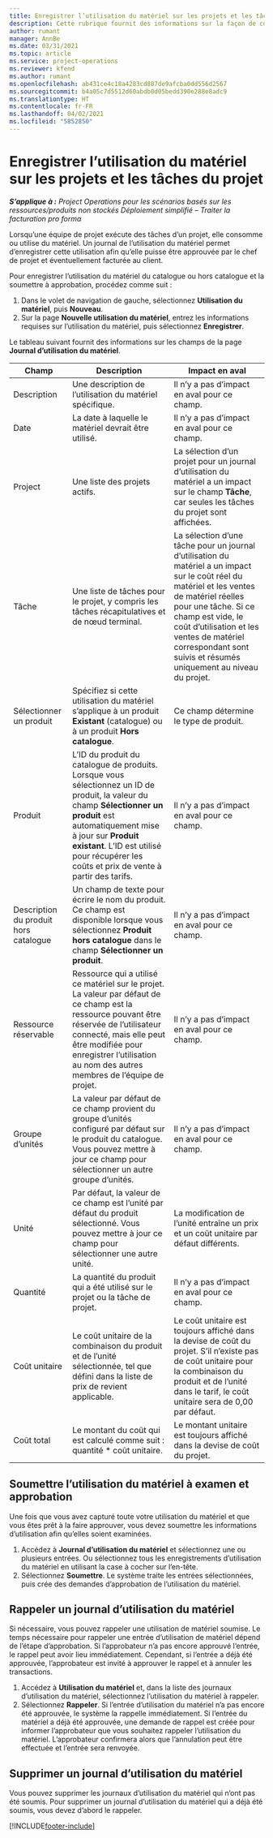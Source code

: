 ```yaml
---
title: Enregistrer l’utilisation du matériel sur les projets et les tâches du projet
description: Cette rubrique fournit des informations sur la façon de consigner l’utilisation du matériel par rapport aux projets et aux tâches de projet.
author: rumant
manager: AnnBe
ms.date: 03/31/2021
ms.topic: article
ms.service: project-operations
ms.reviewer: kfend
ms.author: rumant
ms.openlocfilehash: ab431ce4c18a4283cd887de9afcba0dd556d2567
ms.sourcegitcommit: b4a05c7d5512d60abdb0d05bedd390e288e8adc9
ms.translationtype: HT
ms.contentlocale: fr-FR
ms.lasthandoff: 04/02/2021
ms.locfileid: "5852850"
---
```

# <a name="record-material-usage-on-projects-and-project-tasks"></a>Enregistrer l’utilisation du matériel sur les projets et les tâches du projet

_**S’applique à :** Project Operations pour les scénarios basés sur les ressources/produits non stockés Déploiement simplifié – Traiter la facturation pro forma_

Lorsqu’une équipe de projet exécute des tâches d’un projet, elle consomme ou utilise du matériel. Un journal de l’utilisation du matériel permet d’enregistrer cette utilisation afin qu’elle puisse être approuvée par le chef de projet et éventuellement facturée au client. 

Pour enregistrer l’utilisation du matériel du catalogue ou hors catalogue et la soumettre à approbation, procédez comme suit : 

1. Dans le volet de navigation de gauche, sélectionnez **Utilisation du matériel**, puis **Nouveau**.
2. Sur la page **Nouvelle utilisation du matériel**, entrez les informations requises sur l’utilisation du matériel, puis sélectionnez **Enregistrer**.

Le tableau suivant fournit des informations sur les champs de la page **Journal d’utilisation du matériel**. 

| **Champ** | **Description** | **Impact en aval** |
| --- | --- | --- |
| Description | Une description de l’utilisation du matériel spécifique. | Il n’y a pas d’impact en aval pour ce champ. |
| Date | La date à laquelle le matériel devrait être utilisé. | Il n’y a pas d’impact en aval pour ce champ. |
| Project | Une liste des projets actifs. | La sélection d’un projet pour un journal d’utilisation du matériel a un impact sur le champ **Tâche**, car seules les tâches du projet sont affichées. |
| Tâche | Une liste de tâches pour le projet, y compris les tâches récapitulatives et de nœud terminal. | La sélection d’une tâche pour un journal d’utilisation du matériel a un impact sur le coût réel du matériel et les ventes de matériel réelles pour une tâche. Si ce champ est vide, le coût d’utilisation et les ventes de matériel correspondant sont suivis et résumés uniquement au niveau du projet. |
| Sélectionner un produit | Spécifiez si cette utilisation du matériel s’applique à un produit **Existant** (catalogue) ou à un produit **Hors catalogue**. | Ce champ détermine le type de produit. |
| Produit | L’ID du produit du catalogue de produits. Lorsque vous sélectionnez un ID de produit, la valeur du champ **Sélectionner un produit** est automatiquement mise à jour sur **Produit existant**. L’ID est utilisé pour récupérer les coûts et prix de vente à partir des tarifs. | Il n’y a pas d’impact en aval pour ce champ. |
| Description du produit hors catalogue | Un champ de texte pour écrire le nom du produit. Ce champ est disponible lorsque vous sélectionnez **Produit hors catalogue** dans le champ **Sélectionner un produit**.| Il n’y a pas d’impact en aval pour ce champ. |
| Ressource réservable| Ressource qui a utilisé ce matériel sur le projet. La valeur par défaut de ce champ est la ressource pouvant être réservée de l’utilisateur connecté, mais elle peut être modifiée pour enregistrer l’utilisation au nom des autres membres de l’équipe de projet. | Il n’y a pas d’impact en aval pour ce champ. |
| Groupe d’unités | La valeur par défaut de ce champ provient du groupe d’unités configuré par défaut sur le produit du catalogue. Vous pouvez mettre à jour ce champ pour sélectionner un autre groupe d’unités. | Il n’y a pas d’impact en aval pour ce champ. |
| Unité | Par défaut, la valeur de ce champ est l’unité par défaut du produit sélectionné. Vous pouvez mettre à jour ce champ pour sélectionner une autre unité. | La modification de l’unité entraîne un prix et un coût unitaire par défaut différents. |
| Quantité | La quantité du produit qui a été utilisé sur le projet ou la tâche de projet. | Il n’y a pas d’impact en aval pour ce champ. |
| Coût unitaire | Le coût unitaire de la combinaison du produit et de l’unité sélectionnée, tel que défini dans la liste de prix de revient applicable. | Le coût unitaire est toujours affiché dans la devise de coût du projet. S’il n’existe pas de coût unitaire pour la combinaison du produit et de l’unité dans le tarif, le coût unitaire sera de 0,00 par défaut. |
| Coût total | Le montant du coût qui est calculé comme suit : quantité \* coût unitaire.| Le montant unitaire est toujours affiché dans la devise de coût du projet. |


## <a name="submit-material-usage-for-review-and-approval"></a>Soumettre l’utilisation du matériel à examen et approbation 
Une fois que vous avez capturé toute votre utilisation du matériel et que vous êtes prêt à la faire approuver, vous devez soumettre les informations d’utilisation afin qu’elles soient examinées.

1. Accédez à **Journal d’utilisation du matériel** et sélectionnez une ou plusieurs entrées. Ou sélectionnez tous les enregistrements d’utilisation du matériel en utilisant la case à cocher sur l’en-tête.
2. Sélectionnez **Soumettre**. Le système traite les entrées sélectionnées, puis crée des demandes d’approbation de l’utilisation du matériel.

## <a name="recall-a-material-usage-log"></a>Rappeler un journal d’utilisation du matériel

Si nécessaire, vous pouvez rappeler une utilisation de matériel soumise. Le temps nécessaire pour rappeler une entrée d’utilisation de matériel dépend de l’étape d’approbation.  Si l’approbateur n’a pas encore approuvé l’entrée, le rappel peut avoir lieu immédiatement. Cependant, si l’entrée a déjà été approuvée, l’approbateur est invité à approuver le rappel et à annuler les transactions.

1. Accédez à **Utilisation du matériel** et, dans la liste des journaux d’utilisation du matériel, sélectionnez l’utilisation du matériel à rappeler.
2. Sélectionnez **Rappeler**. Si l’entrée d’utilisation du matériel n’a pas encore été approuvée, le système la rappelle immédiatement. Si l’entrée du matériel a déjà été approuvée, une demande de rappel est créée pour informer l’approbateur que vous souhaitez rappeler l’utilisation du matériel. L’approbateur confirmera alors que l’annulation peut être effectuée et l’entrée sera renvoyée.

## <a name="delete-a-material-usage-log"></a>Supprimer un journal d’utilisation du matériel

Vous pouvez supprimer les journaux d’utilisation du matériel qui n’ont pas été soumis. Pour supprimer un journal d’utilisation du matériel qui a déjà été soumis, vous devez d’abord le rappeler.



[!INCLUDE[footer-include](../includes/footer-banner.md)]
